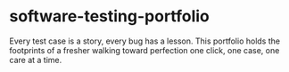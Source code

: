 # software-testing-portfolio
Every test case is a story, every bug has a lesson. This portfolio holds the footprints of a fresher walking toward perfection one click, one case, one care at a time.
